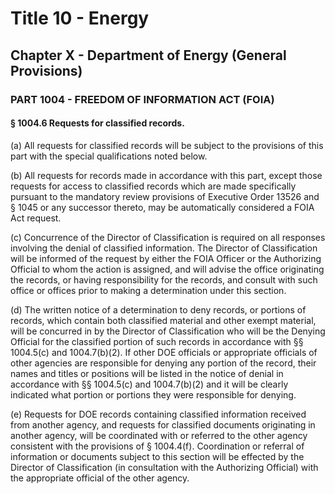 
# Title 10 - Energy
## Chapter X - Department of Energy (General Provisions)
### PART 1004 - FREEDOM OF INFORMATION ACT (FOIA)
#### § 1004.6 Requests for classified records.

(a) All requests for classified records will be subject to the provisions of this part with the special qualifications noted below.

(b) All requests for records made in accordance with this part, except those requests for access to classified records which are made specifically pursuant to the mandatory review provisions of Executive Order 13526 and § 1045 or any successor thereto, may be automatically considered a FOIA Act request.

(c) Concurrence of the Director of Classification is required on all responses involving the denial of classified information. The Director of Classification will be informed of the request by either the FOIA Officer or the Authorizing Official to whom the action is assigned, and will advise the office originating the records, or having responsibility for the records, and consult with such office or offices prior to making a determination under this section.

(d) The written notice of a determination to deny records, or portions of records, which contain both classified material and other exempt material, will be concurred in by the Director of Classification who will be the Denying Official for the classified portion of such records in accordance with §§ 1004.5(c) and 1004.7(b)(2). If other DOE officials or appropriate officials of other agencies are responsible for denying any portion of the record, their names and titles or positions will be listed in the notice of denial in accordance with §§ 1004.5(c) and 1004.7(b)(2) and it will be clearly indicated what portion or portions they were responsible for denying.

(e) Requests for DOE records containing classified information received from another agency, and requests for classified documents originating in another agency, will be coordinated with or referred to the other agency consistent with the provisions of § 1004.4(f). Coordination or referral of information or documents subject to this section will be effected by the Director of Classification (in consultation with the Authorizing Official) with the appropriate official of the other agency.
